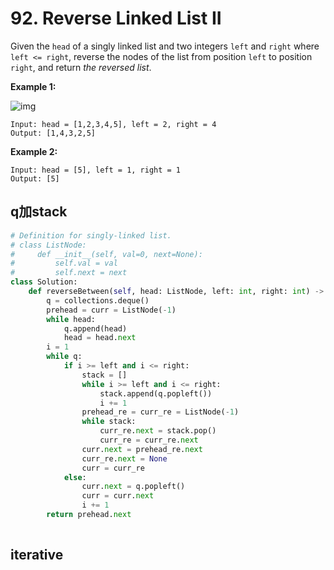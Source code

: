 # 92. Reverse Linked List II

Given the `head` of a singly linked list and two integers `left` and `right` where `left <= right`, reverse the nodes of the list from position `left` to position `right`, and return *the reversed list*.

 

**Example 1:**

![img](https://assets.leetcode.com/uploads/2021/02/19/rev2ex2.jpg)

```
Input: head = [1,2,3,4,5], left = 2, right = 4
Output: [1,4,3,2,5]
```

**Example 2:**

```
Input: head = [5], left = 1, right = 1
Output: [5]
```



## q加stack

```python
# Definition for singly-linked list.
# class ListNode:
#     def __init__(self, val=0, next=None):
#         self.val = val
#         self.next = next
class Solution:
    def reverseBetween(self, head: ListNode, left: int, right: int) -> ListNode:
        q = collections.deque()
        prehead = curr = ListNode(-1)
        while head:
            q.append(head)
            head = head.next
        i = 1
        while q:
            if i >= left and i <= right:
                stack = []
                while i >= left and i <= right:
                    stack.append(q.popleft())
                    i += 1
                prehead_re = curr_re = ListNode(-1)
                while stack:
                    curr_re.next = stack.pop()
                    curr_re = curr_re.next
                curr.next = prehead_re.next
                curr_re.next = None
                curr = curr_re
            else:
                curr.next = q.popleft()
                curr = curr.next
                i += 1
        return prehead.next
                
```



## iterative

